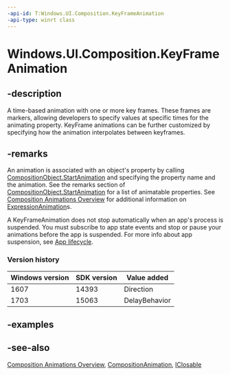 ```yaml
---
-api-id: T:Windows.UI.Composition.KeyFrameAnimation
-api-type: winrt class
---
```


<!-- Class syntax.
public class KeyFrameAnimation : Windows.UI.Composition.CompositionAnimation, Windows.UI.Composition.IKeyFrameAnimation, Windows.UI.Composition.IKeyFrameAnimation2, Windows.UI.Composition.IKeyFrameAnimation3
-->

# Windows.UI.Composition.KeyFrameAnimation

## -description
A time-based animation with one or more key frames. These frames are markers, allowing developers to specify values at specific times for the animating property. KeyFrame animations can be further customized by specifying how the animation interpolates between keyframes.



## -remarks

An animation is associated with an object's property by calling [CompositionObject.StartAnimation](compositionobject_startanimation_709050842.md) and specifying the property name and the animation. See the remarks section of [CompositionObject.StartAnimation](compositionobject_startanimation_709050842.md) for a list of animatable properties. See [Composition Animations Overview](/windows/uwp/composition/composition-animation) for additional information on [ExpressionAnimation](expressionanimation.md)s.

A KeyFrameAnimation does not stop automatically when an app's process is suspended. You must subscribe to app state events and stop or pause your animations before the app is suspended. For more info about app suspension, see [App lifecycle](/windows/uwp/launch-resume/app-lifecycle).

### Version history

| Windows version | SDK version | Value added |
| -- | -- | -- |
| 1607 | 14393 | Direction |
| 1703 | 15063 | DelayBehavior |

## -examples

## -see-also
[Composition Animations Overview](/windows/uwp/composition/composition-animation), [CompositionAnimation](compositionanimation.md), [IClosable](../windows.foundation/iclosable.md)
